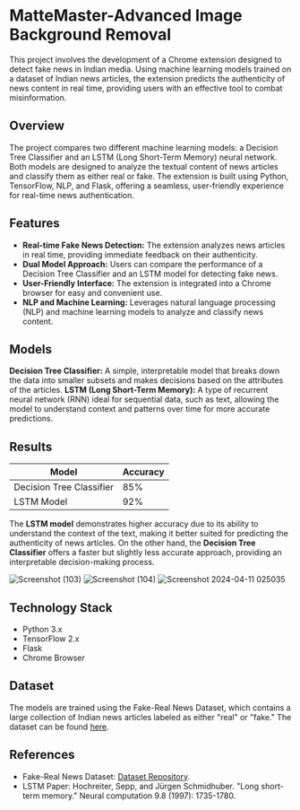 # MatteMaster-Advanced Image Background Removal

This project involves the development of a Chrome extension designed to detect fake news in Indian media. Using machine learning models trained on a dataset of Indian news articles, the extension predicts the authenticity of news content in real time, providing users with an effective tool to combat misinformation.

## Overview

The project compares two different machine learning models: a Decision Tree Classifier and an LSTM (Long Short-Term Memory) neural network. Both models are designed to analyze the textual content of news articles and classify them as either real or fake. The extension is built using Python, TensorFlow, NLP, and Flask, offering a seamless, user-friendly experience for real-time news authentication.

## Features

- **Real-time Fake News Detection:** The extension analyzes news articles in real time, providing immediate feedback on their authenticity.
- **Dual Model Approach:** Users can compare the performance of a Decision Tree Classifier and an LSTM model for detecting fake news.
- **User-Friendly Interface:** The extension is integrated into a Chrome browser for easy and convenient use.
- **NLP and Machine Learning:** Leverages natural language processing (NLP) and machine learning models to analyze and classify news content.

## Models

**Decision Tree Classifier:**
A simple, interpretable model that breaks down the data into smaller subsets and makes decisions based on the attributes of the articles.
**LSTM (Long Short-Term Memory):**
A type of recurrent neural network (RNN) ideal for sequential data, such as text, allowing the model to understand context and patterns over time for more accurate predictions.

## Results

| Model                     | Accuracy  |
|----------------------------|-----------|
| Decision Tree Classifier    | 85%       |
| LSTM Model                  | 92%       |

The **LSTM model** demonstrates higher accuracy due to its ability to understand the context of the text, making it better suited for predicting the authenticity of news articles. On the other hand, the **Decision Tree Classifier** offers a faster but slightly less accurate approach, providing an interpretable decision-making process.

![Screenshot (103)](https://github.com/user-attachments/assets/00693ad3-03d5-44d0-9334-ec0b3f149874)
![Screenshot (104)](https://github.com/user-attachments/assets/8d2d5203-3349-495e-9fcd-88a128a1f873)
![Screenshot 2024-04-11 025035](https://github.com/user-attachments/assets/dfef8d9f-15ee-4966-928e-89f1268cd402)

## Technology Stack

- Python 3.x
- TensorFlow 2.x
- Flask
- Chrome Browser

## Dataset

The models are trained using the Fake-Real News Dataset, which contains a large collection of Indian news articles labeled as either "real" or "fake." The dataset can be found [here](https://github.com/laxmimerit/fake-real-news-dataset).

## References
- Fake-Real News Dataset: [Dataset Repository](https://github.com/laxmimerit/fake-real-news-dataset).
- LSTM Paper: Hochreiter, Sepp, and Jürgen Schmidhuber. "Long short-term memory." Neural computation 9.8 (1997): 1735-1780.
